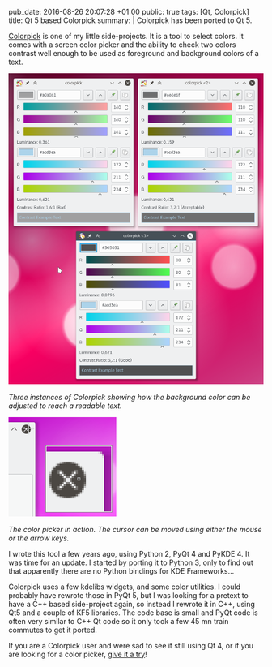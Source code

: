 pub_date: 2016-08-26 20:07:28 +01:00
public: true
tags: [Qt, Colorpick]
title: Qt 5 based Colorpick
summary: |
    Colorpick has been ported to Qt 5.

[Colorpick][] is one of my little side-projects. It is a tool to select colors. It comes with a screen color picker and the ability to check two colors contrast well enough to be used as foreground and background colors of a text.

![Contrast check](contrast.png)

*Three instances of Colorpick showing how the background color can be adjusted to reach a readable text.*

![The color picker](picker.png)

*The color picker in action. The cursor can be moved using either the mouse or the arrow keys.*

I wrote this tool a few years ago, using Python 2, PyQt 4 and PyKDE 4. It was time for an update. I started by porting it to Python 3, only to find out that apparently there are no Python bindings for KDE Frameworks...

Colorpick uses a few kdelibs widgets, and some color utilities. I could probably have rewrote those in PyQt 5, but I was looking for a pretext to have a C++ based side-project again, so instead I rewrote it in C++, using Qt5 and a couple of KF5 libraries. The code base is small and PyQt code is often very similar to C++ Qt code so it only took a few 45 mn train commutes to get it ported.

If you are a Colorpick user and were sad to see it still using Qt 4, or if you are looking for a color picker, [give it a try][Colorpick]!

[Colorpick]: https://github.com/agateau/colorpick
